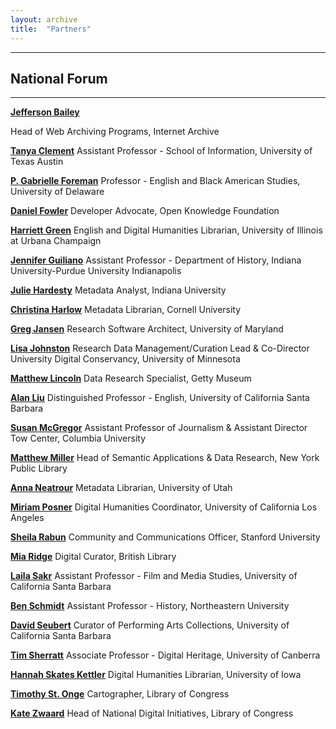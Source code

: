 ```yaml
---
layout: archive
title:  "Partners"
---
```

---
**National Forum**
---
---
[**Jefferson Bailey**](http://www.jeffersonbailey.com/)

Head of Web Archiving Programs, Internet Archive

[**Tanya Clement**](http://tanyaclement.org/)
Assistant Professor - School of Information, University of Texas Austin 

[**P. Gabrielle Foreman**](http://www.english.udel.edu/people/Pages/bio.aspx?i=48)
Professor - English and Black American Studies, University of Delaware

[**Daniel Fowler**](http://www.danfowler.net/about/)
Developer Advocate, Open Knowledge Foundation

[**Harriett Green**](http://harriettgreen.info/)
English and Digital Humanities Librarian, University of Illinois at Urbana Champaign 

[**Jennifer Guiliano**](https://profiles.stanford.edu/hannah-frost)
Assistant Professor - Department of History, Indiana University-Purdue University Indianapolis

[**Julie Hardesty**](http://www.juliehardesty.com/)
Metadata Analyst, Indiana University

[**Christina Harlow**](http://christinaharlow.com/)
Metadata Librarian, Cornell University

[**Greg Jansen**](https://ischool.umd.edu/faculty-staff/greg-jansen)
Research Software Architect, University of Maryland

[**Lisa Johnston**](https://www.lib.umn.edu/about/staff/lisa-johnston)
Research Data Management/Curation Lead & Co-Director University Digital Conservancy, University of Minnesota

[**Matthew Lincoln**](http://matthewlincoln.net/)
Data Research Specialist, Getty Museum

[**Alan Liu**](http://liu.english.ucsb.edu/)
Distinguished Professor - English, University of California Santa Barbara

[**Susan McGregor**](https://journalism.columbia.edu/faculty/susan-mcgregor)
Assistant Professor of Journalism & Assistant Director Tow Center, Columbia University

[**Matthew Miller**](http://thisismattmiller.com/)
Head of Semantic Applications & Data Research, New York Public Library

[**Anna Neatrour**](https://about.me/anna.neatrour)
Metadata Librarian, University of Utah

[**Miriam Posner**](http://www.miriamposner.com/)
Digital Humanities Coordinator, University of California Los Angeles

[**Sheila Rabun**](http://iiif.io/news/2016/08/05/community-manager/)
Community and Communications Officer, Stanford University

[**Mia Ridge**](http://www.miaridge.com/)
Digital Curator, British Library

[**Laila Sakr**](http://www.filmandmedia.ucsb.edu/people/faculty/shereensakr/shereensakr.html)
Assistant Professor - Film and Media Studies, University of California Santa Barbara

[**Ben Schmidt**](http://benschmidt.org/)
Assistant Professor - History, Northeastern University

[**David Seubert**](https://www.linkedin.com/in/david-seubert-b0b6a343/)
Curator of Performing Arts Collections, University of California Santa Barbara

[**Tim Sherratt**](https://timsherratt.org/)
Associate Professor - Digital Heritage, University of Canberra

[**Hannah Skates Kettler**](https://www.linkedin.com/in/hannahskettler)
Digital Humanities Librarian, University of Iowa

[**Timothy St. Onge**](http://timstonge.weebly.com/)
Cartographer, Library of Congress

[**Kate Zwaard**](https://www.linkedin.com/in/kzwaard)
Head of National Digital Initiatives, Library of Congress
